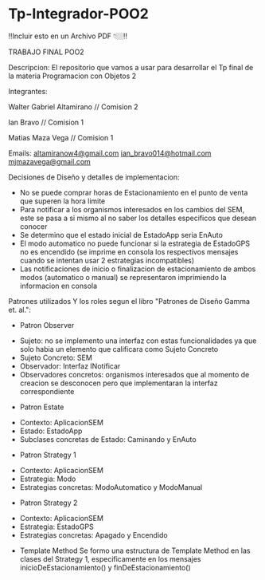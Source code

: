# Tp-Integrador-POO2
!!Incluir esto en un Archivo PDF 👇🏼!!

TRABAJO FINAL POO2

Descripcion:
El repositorio que vamos a usar para desarrollar el Tp final de la materia Programacion con Objetos 2

Integrantes:

Walter Gabriel Altamirano // Comision 2

Ian Bravo //  Comision 1

Matias Maza Vega // Comision 1

Emails:
altamiranow4@gmail.com
ian_bravo014@hotmail.com
mjmazavega@gmail.com

Decisiones de Diseño y detalles de implementacion:

* No se puede comprar horas de Estacionamiento en el punto de venta que superen la hora limite
* Para notificar a los organismos interesados en los cambios del SEM, este se pasa a si mismo al no saber los detalles especificos que desean conocer
* Se determino que el estado inicial de EstadoApp seria EnAuto
* El modo automatico no puede funcionar si la estrategia de EstadoGPS no es encendido (se imprime en consola los respectivos mensajes cuando se intentan usar 2 estrategias incompatibles)
* Las notificaciones de inicio o finalizacion de estacionamiento de ambos modos (automatico o manual) se representaron imprimiendo la informacion en consola

Patrones utilizados Y los roles segun el libro "Patrones de Diseño Gamma et. al.":

* Patron Observer
- Sujeto: no se implemento una interfaz con estas funcionalidades ya que solo habia un elemento que calificara como Sujeto Concreto
- Sujeto Concreto: SEM
- Observador: Interfaz INotificar
- Observadores concretos: organismos interesados que al momento de creacion se desconocen pero que implementaran la interfaz correspondiente

* Patron Estate
- Contexto: AplicacionSEM
- Estado: EstadoApp
- Subclases concretas de Estado: Caminando y EnAuto

* Patron Strategy 1
- Contexto: AplicacionSEM
- Estrategia: Modo
- Estrategias concretas: ModoAutomatico y ModoManual

* Patron Strategy 2
- Contexto: AplicacionSEM
- Estrategia: EstadoGPS
- Estrategias concretas: Apagado y Encendido

* Template Method
Se formo una estructura de Template Method en las clases del Strategy 1, especificamente en los mensajes inicioDeEstacionamiento() y finDeEstacionamiento()


